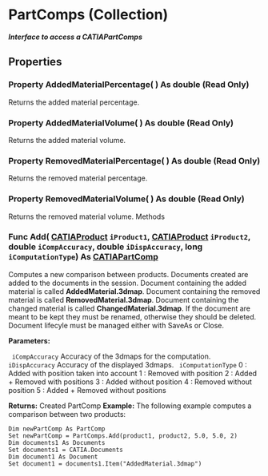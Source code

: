 # PartComps (Collection)

**_Interface to access a CATIAPartComps_**

## Properties

### Property **AddedMaterialPercentage**( ) As double (Read Only)

Returns the added material percentage.  
### Property **AddedMaterialVolume**( ) As double (Read Only)

Returns the added material volume.  
### Property **RemovedMaterialPercentage**( ) As double (Read Only)

Returns the removed material percentage.  
### Property **RemovedMaterialVolume**( ) As double (Read Only)

Returns the removed material volume.  Methods

### Func **Add**( [CATIAProduct](../ProductStructureInterfaces/interface_Product_11223.md)  `iProduct1`,  [CATIAProduct](../ProductStructureInterfaces/interface_Product_11223.md)  `iProduct2`,  double  `iCompAccuracy`,  double  `iDispAccuracy`,  long  `iComputationType`) As [CATIAPartComp](../SMTInterfaces/interface_PartComp_13928.md)

Computes a new comparison between products. Documents created are added to the documents in the session. Document containing the added material is called **AddedMaterial.3dmap**. Document containing the removed material is called **RemovedMaterial.3dmap**. Document containing the changed material is called **ChangedMaterial.3dmap**. If the document are meant to be kept they must be renamed, otherwise they should be deleted. Document lifecyle must be managed either with SaveAs or Close.

**Parameters:**

` iCompAccuracy`      Accuracy of the 3dmaps for the computation.
` iDispAccuracy`      Accuracy of the displayed 3dmaps.
` iComputationType`      0 : Added with position taken into account
1 : Removed with position
2 : Added + Removed with positions
3 : Added without position
4 : Removed without position
5 : Added + Removed without positions

**Returns:**      Created PartComp  **Example:**      The following example computes a comparison between two products:

```VBScript
Dim newPartComp As PartComp
Set newPartComp = PartComps.Add(product1, product2, 5.0, 5.0, 2)
Dim documents1 As Documents
Set documents1 = CATIA.Documents
Dim document1 As Document
Set document1 = documents1.Item("AddedMaterial.3dmap")

```